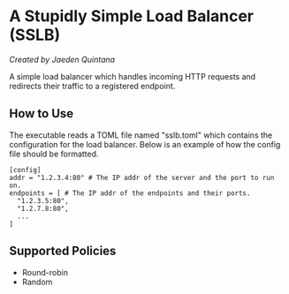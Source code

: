 # A Stupidly Simple Load Balancer (SSLB)
*Created by Jaeden Quintana*

A simple load balancer which handles incoming HTTP requests and redirects their traffic
to a registered endpoint.

## How to Use
The executable reads a TOML file named "sslb.toml" which contains the configuration
for the load balancer. Below is an example of how the config file should be formatted.

```
[config]
addr = "1.2.3.4:80" # The IP addr of the server and the port to run on.
endpoints = [ # The IP addr of the endpoints and their ports.
  "1.2.3.5:80",
  "1.2.7.8:80", 
  ...
]
```

## Supported Policies
* Round-robin
* Random
